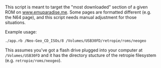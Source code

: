 This script is meant to target the "most downloaded" section of a given ROM on www.emuparadise.me. Some pages are formatted different (e.g. the N64 page), and this script needs manual adjustment for those situations.

Example usage:
```sh
./app.rb /Neo-Geo_CD_ISOs/8 /Volumes/USB30FD/retropie/roms/neogeo
```

This assumes you've got a flash drive plugged into your computer at `/Volumes/USB30FD` and it has the directory stucture of the retropie filesystem (e.g. `retropie/roms/neogeo`).
